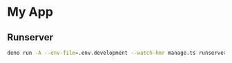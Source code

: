 # My App

## Runserver

```bash
deno run -A --env-file=.env.development --watch-hmr manage.ts runserver
```
